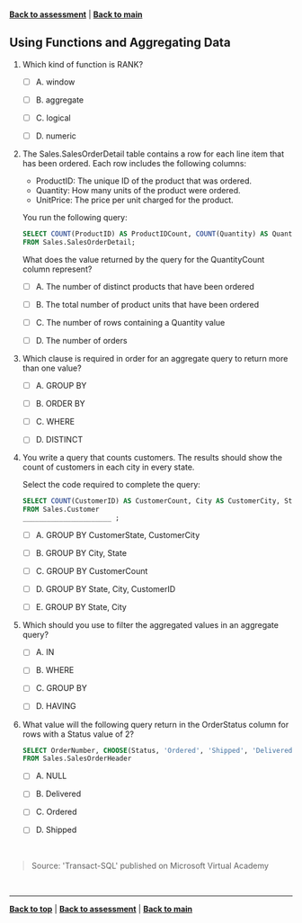 <a id="top" />

<br/>


[**Back to assessment**](./assessment.md) |   [**Back to main**](../README.md) 

## Using Functions and Aggregating Data

1. Which kind of function is RANK?

    - [ ] A. 	window
    - [ ] B. 	aggregate
    - [ ] C. 	logical
    - [ ] D. 	numeric

	
2. The Sales.SalesOrderDetail table contains a row for each line item that has been ordered. Each row includes the following columns:
    * ProductID: The unique ID of the product that was ordered.
    * Quantity: How many units of the product were ordered.
    * UnitPrice: The price per unit charged for the product.

    You run the following query:

    ```sql
    SELECT COUNT(ProductID) AS ProductIDCount, COUNT(Quantity) AS QuantityCount, SUM(UnitPrice) AS PriceSum
    FROM Sales.SalesOrderDetail;
    ```

    What does the value returned by the query for the QuantityCount column represent?
    - [ ] A. 	The number of distinct products that have been ordered
    - [ ] B. 	The total number of product units that have been ordered
    - [ ] C. 	The number of rows containing a Quantity value
    - [ ] D. 	The number of orders





3. Which clause is required in order for an aggregate query to return more than one value?

    - [ ] A. 	GROUP BY
    - [ ] B. 	ORDER BY
    - [ ] C. 	WHERE
    - [ ] D. 	DISTINCT
        

4. You write a query that counts customers. The results should show the count of customers in each city in every state.

    Select the code required to complete the query:
    ```sql
    SELECT COUNT(CustomerID) AS CustomerCount, City AS CustomerCity, State AS CustomerState
    FROM Sales.Customer
    ______________________ ;
    ```

    - [ ] A. 	GROUP BY CustomerState, CustomerCity
    - [ ] B. 	GROUP BY City, State
    - [ ] C. 	GROUP BY CustomerCount
    - [ ] D. 	GROUP BY State, City, CustomerID
    - [ ] E. 	GROUP BY State, City
	

5. Which should you use to filter the aggregated values in an aggregate query?

    - [ ] A. 	IN
    - [ ] B. 	WHERE
    - [ ] C. 	GROUP BY
    - [ ] D. 	HAVING
	
	
	

6. What value will the following query return in the OrderStatus column for rows with a Status value of 2?

    ```sql
    SELECT OrderNumber, CHOOSE(Status, 'Ordered', 'Shipped', 'Delivered') AS OrderStatus
    FROM Sales.SalesOrderHeader
    ```
    
    - [ ] A. 	NULL
    - [ ] B. 	Delivered
    - [ ] C. 	Ordered
    - [ ] D. 	Shipped
        
	
	
<br/>

> Source: 'Transact-SQL' published on Microsoft Virtual Academy

<br/>

------

[**Back to top**](#top) | [**Back to assessment**](./assessment.md) | [**Back to main**](../README.md) 